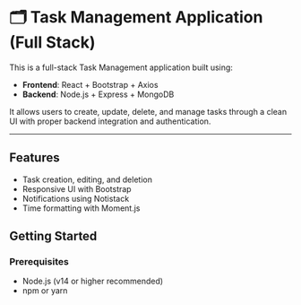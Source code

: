# 🗂️ Task Management Application (Full Stack)

This is a full-stack Task Management application built using:

- **Frontend**: React + Bootstrap + Axios
- **Backend**: Node.js + Express + MongoDB

It allows users to create, update, delete, and manage tasks through a clean UI with proper backend integration and authentication.

---

## Features

- Task creation, editing, and deletion
- Responsive UI with Bootstrap
- Notifications using Notistack
- Time formatting with Moment.js

## Getting Started

### Prerequisites

- Node.js (v14 or higher recommended)
- npm or yarn